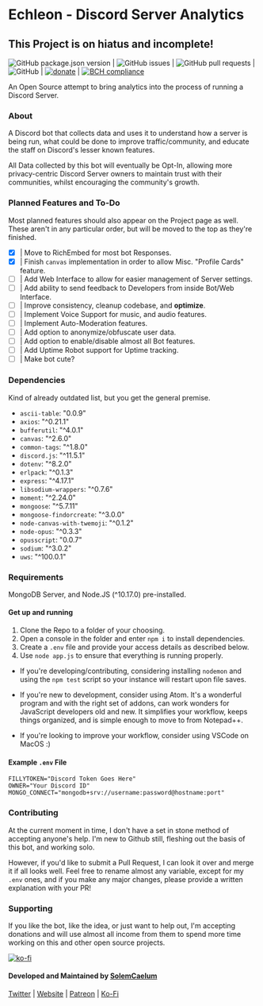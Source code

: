 # Echleon - Discord Server Analytics
## This Project is on hiatus and incomplete!
![GitHub package.json version](https://img.shields.io/github/package-json/v/solemcaelum/echleon) | ![GitHub issues](https://img.shields.io/github/issues/solemcaelum/echleon) | ![GitHub pull requests](https://img.shields.io/github/issues-pr/solemcaelum/echleon) | ![GitHub](https://img.shields.io/github/license/solemcaelum/echleon) | [![donate](https://img.shields.io/badge/donate-KoFi-blue.svg)](https://ko-fi.com/carameldrop) | [![BCH compliance](https://bettercodehub.com/edge/badge/solemcaelum/echleon?branch=master)](https://bettercodehub.com/)

An Open Source attempt to bring analytics into the process of running a Discord Server.

### About
A Discord bot that collects data and uses it to understand how a server is being run, what could be done to improve traffic/community, and educate the staff on Discord's lesser known features.

All Data collected by this bot will eventually be Opt-In, allowing more privacy-centric Discord Server owners to maintain trust with their communities, whilst encouraging the community's growth.

### Planned Features and To-Do
Most planned features should also appear on the Project page as well.
These aren't in any particular order, but will be moved to the top as they're finished.
- [x] | Move to RichEmbed for most bot Responses.
- [x] | Finish `canvas` implementation in order to allow Misc. "Profile Cards" feature.
- [ ] | Add Web Interface to allow for easier management of Server settings.
- [ ] | Add ability to send feedback to Developers from inside Bot/Web Interface.
- [ ] | Improve consistency, cleanup codebase, and **optimize**.
- [ ] | Implement Voice Support for music, and audio features.
- [ ] | Implement Auto-Moderation features.
- [ ] | Add option to anonymize/obfuscate user data.
- [ ] | Add option to enable/disable almost all Bot features.
- [ ] | Add Uptime Robot support for Uptime tracking.
- [ ] | Make bot cute?

### Dependencies
Kind of already outdated list, but you get the general premise.

* `ascii-table`: "0.0.9"
* `axios`: "^0.21.1"
* `bufferutil`: "^4.0.1"
* `canvas`: "^2.6.0"
* `common-tags`: "^1.8.0"
* `discord.js`: "^11.5.1"
* `dotenv`: "^8.2.0"
* `erlpack`: "^0.1.3"
* `express`: "^4.17.1"
* `libsodium-wrappers`: "^0.7.6"
* `moment`: "^2.24.0"
* `mongoose`: "^5.7.11"
* `mongoose-findorcreate`: "^3.0.0"
* `node-canvas-with-twemoji`: "^0.1.2"
* `node-opus`: "^0.3.3"
* `opusscript`: "0.0.7"
* `sodium`: "^3.0.2"
* `uws`: "^100.0.1"

### Requirements
MongoDB Server, and Node.JS (^10.17.0) pre-installed.

#### Get up and running
1. Clone the Repo to a folder of your choosing.
2. Open a console in the folder and enter `npm i` to install dependencies.
3. Create a `.env` file and provide your access details as described below.
4. Use `node app.js` to ensure that everything is running properly.
* If you're developing/contributing, considering installing `nodemon` and using the `npm test` script so your instance will restart upon file saves.

* If you're new to development, consider using Atom. It's a wonderful program and with the right set of addons, can work wonders for JavaScript developers old and new. It simplifies your workflow, keeps things organized, and is simple enough to move to from Notepad++.

* If you're looking to improve your workflow, consider using VSCode on MacOS :)

#### Example `.env` File
```env
FILLYTOKEN="Discord Token Goes Here"
OWNER="Your Discord ID"
MONGO_CONNECT="mongodb+srv://username:password@hostname:port"
```

### Contributing
At the current moment in time, I don't have a set in stone method of accepting anyone's help. I'm new to Github still, fleshing out the basis of this bot, and working solo.

However, if you'd like to submit a Pull Request, I can look it over and merge it if all looks well. Feel free to rename almost any variable, except for my `.env` ones, and if you make any major changes, please provide a written explanation with your PR!

### Supporting
If you like the bot, like the idea, or just want to help out, I'm accepting donations and will use almost all income from them to spend more time working on this and other open source projects.

[![ko-fi](https://www.ko-fi.com/img/githubbutton_sm.svg)](https://ko-fi.com/carameldrop)

#### Developed and Maintained by [SolemCaelum](https://github.com/SolemCaelum)
[Twitter](https://twitter.com/ponyidle) |
[Website](https://caramel.horse/) |
[Patreon](https://patreon.com/carameldrop) |
[Ko-Fi](https://ko-fi.com/carameldrop)
